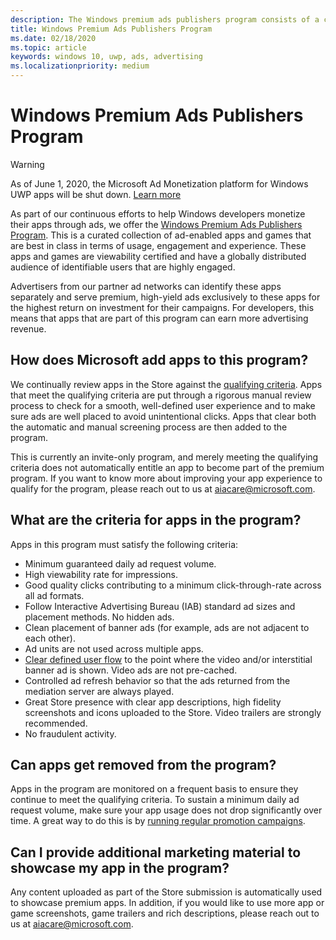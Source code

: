 ```yaml
---
description: The Windows premium ads publishers program consists of a curated collection of ad-enabled apps that partner ad networks can target with premium, high-yield ads. Apps in this program are best in class in terms of usage, engagement and experience.
title: Windows Premium Ads Publishers Program
ms.date: 02/18/2020
ms.topic: article
keywords: windows 10, uwp, ads, advertising
ms.localizationpriority: medium
---
```

# Windows Premium Ads Publishers Program

>[!WARNING]
> As of June 1, 2020, the Microsoft Ad Monetization platform for Windows UWP apps will be shut down. [Learn more](https://social.msdn.microsoft.com/Forums/windowsapps/en-US/db8d44cb-1381-47f7-94d3-c6ded3fea36f/microsoft-ad-monetization-platform-shutting-down-june-1st?forum=aiamgr)

As part of our continuous efforts to help Windows developers monetize their apps through ads, we offer the [Windows Premium Ads Publishers Program](https://www.windowspremiumapps.com). This is a curated collection of ad-enabled apps and games that are best in class in terms of usage, engagement and experience. These apps and games are viewability certified and have a globally distributed audience of identifiable users that are highly engaged​.

Advertisers from our partner ad networks can identify these apps separately and serve premium, high-yield ads exclusively to these apps for the highest return on investment for their campaigns. For developers, this means that apps that are part of this program can earn more advertising revenue.

## How does Microsoft add apps to this program? 

We continually review apps in the Store against the [qualifying criteria](#what-are-the-criteria-for-apps-in-the-program). Apps that meet the qualifying criteria are put through a rigorous manual review process to check for a smooth, well-defined user experience and to make sure ads are well placed to avoid unintentional clicks. Apps that clear both the automatic and manual screening process are then added to the program.

This is currently an invite-only program, and merely meeting the qualifying criteria does not automatically entitle an app to become part of the premium program. If you want to know more about improving your app experience to qualify for the program, please reach out to us at aiacare@microsoft.com.

## What are the criteria for apps in the program?

Apps in this program must satisfy the following criteria:

* Minimum guaranteed daily ad request volume. 
* High viewability rate for impressions. 
* Good quality clicks contributing to a minimum click-through-rate across all ad formats. 
* Follow Interactive Advertising Bureau (IAB) standard ad sizes and placement methods. No hidden ads.
* Clean placement of banner ads (for example, ads are not adjacent to each other).
* Ad units are not used across multiple apps.
* [Clear defined user flow](https://blogs.windows.com/buildingapps/2017/08/31/best-practices-using-video-ads-windows-apps/) to the point where the video and/or interstitial banner ad is shown. Video ads are not pre-cached. 
* Controlled ad refresh behavior so that the ads returned from the mediation server are always played.
* Great Store presence with clear app descriptions, high fidelity screenshots and icons uploaded to the Store. Video trailers are strongly recommended.
* No fraudulent activity.

## Can apps get removed from the program?

Apps in the program are monitored on a frequent basis to ensure they continue to meet the qualifying criteria. To sustain a minimum daily ad request volume, make sure your app usage does not drop significantly over time. A great way to do this is by [running regular promotion campaigns](https://developer.microsoft.com/store/promote-your-apps).

## Can I provide additional marketing material to showcase my app in the program? 

Any content uploaded as part of the Store submission is automatically used to showcase premium apps. In addition, if you would like to use more app or game screenshots, game trailers and rich descriptions, please reach out to us at aiacare@microsoft.com.
